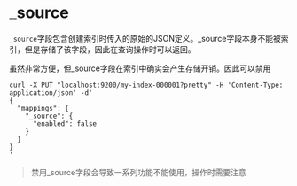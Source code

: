# _source

`_source`字段包含创建索引时传入的原始的JSON定义。_source字段本身不能被索引，但是存储了该字段，因此在查询操作时可以返回。

虽然非常方便，但_source字段在索引中确实会产生存储开销。因此可以禁用
```
curl -X PUT "localhost:9200/my-index-000001?pretty" -H 'Content-Type: application/json' -d'
{
  "mappings": {
    "_source": {
      "enabled": false
    }
  }
}
'
```

> 禁用_source字段会导致一系列功能不能使用，操作时需要注意




